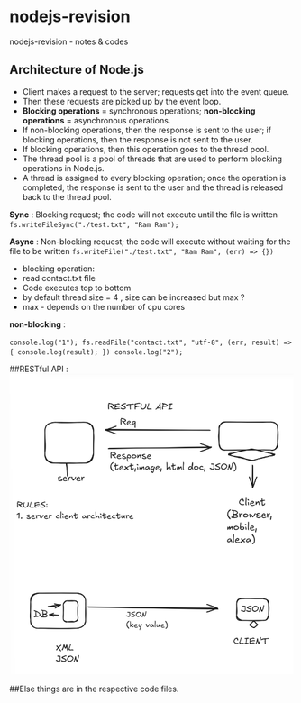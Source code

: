 # nodejs-revision
nodejs-revision - notes &amp; codes

## Architecture of Node.js

-   Client makes a request to the server; requests get into the event queue.
-   Then these requests are picked up by the event loop.
-   **Blocking operations** = synchronous operations; **non-blocking operations** = asynchronous operations.
-   If non-blocking operations, then the response is sent to the user; if blocking operations, then the response is not sent to the user.
-   If blocking operations, then this operation goes to the thread pool.
-   The thread pool is a pool of threads that are used to perform blocking operations in Node.js.
-   A thread is assigned to every blocking operation; once the operation is completed, the response is sent to the user and the thread is released back to the thread pool.


**Sync** : Blocking request; the code will not execute until the file is written
`fs.writeFileSync("./test.txt", "Ram Ram");`

**Async** : Non-blocking request; the code will execute without waiting for the file to be written
`fs.writeFile("./test.txt", "Ram Ram", (err) => {})`

- blocking operation:
- read contact.txt file
- Code executes top to bottom
- by default thread size = 4 , size can be increased but max ?
- max - depends on the number of cpu cores

**non-blocking** :

`console.log("1");
fs.readFile("contact.txt", "utf-8", (err, result) => {
    console.log(result);
})
console.log("2");`

##RESTful API :
![alt text](image.png)

##Else things are in the respective code files. 